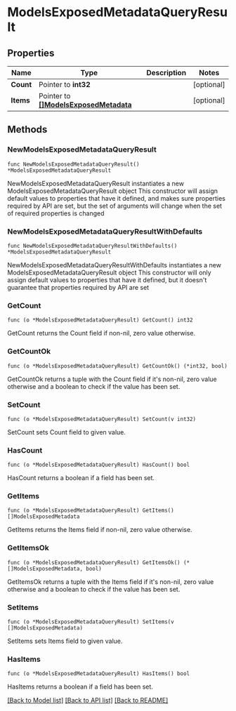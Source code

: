 # ModelsExposedMetadataQueryResult

## Properties

Name | Type | Description | Notes
------------ | ------------- | ------------- | -------------
**Count** | Pointer to **int32** |  | [optional] 
**Items** | Pointer to [**[]ModelsExposedMetadata**](ModelsExposedMetadata.md) |  | [optional] 

## Methods

### NewModelsExposedMetadataQueryResult

`func NewModelsExposedMetadataQueryResult() *ModelsExposedMetadataQueryResult`

NewModelsExposedMetadataQueryResult instantiates a new ModelsExposedMetadataQueryResult object
This constructor will assign default values to properties that have it defined,
and makes sure properties required by API are set, but the set of arguments
will change when the set of required properties is changed

### NewModelsExposedMetadataQueryResultWithDefaults

`func NewModelsExposedMetadataQueryResultWithDefaults() *ModelsExposedMetadataQueryResult`

NewModelsExposedMetadataQueryResultWithDefaults instantiates a new ModelsExposedMetadataQueryResult object
This constructor will only assign default values to properties that have it defined,
but it doesn't guarantee that properties required by API are set

### GetCount

`func (o *ModelsExposedMetadataQueryResult) GetCount() int32`

GetCount returns the Count field if non-nil, zero value otherwise.

### GetCountOk

`func (o *ModelsExposedMetadataQueryResult) GetCountOk() (*int32, bool)`

GetCountOk returns a tuple with the Count field if it's non-nil, zero value otherwise
and a boolean to check if the value has been set.

### SetCount

`func (o *ModelsExposedMetadataQueryResult) SetCount(v int32)`

SetCount sets Count field to given value.

### HasCount

`func (o *ModelsExposedMetadataQueryResult) HasCount() bool`

HasCount returns a boolean if a field has been set.

### GetItems

`func (o *ModelsExposedMetadataQueryResult) GetItems() []ModelsExposedMetadata`

GetItems returns the Items field if non-nil, zero value otherwise.

### GetItemsOk

`func (o *ModelsExposedMetadataQueryResult) GetItemsOk() (*[]ModelsExposedMetadata, bool)`

GetItemsOk returns a tuple with the Items field if it's non-nil, zero value otherwise
and a boolean to check if the value has been set.

### SetItems

`func (o *ModelsExposedMetadataQueryResult) SetItems(v []ModelsExposedMetadata)`

SetItems sets Items field to given value.

### HasItems

`func (o *ModelsExposedMetadataQueryResult) HasItems() bool`

HasItems returns a boolean if a field has been set.


[[Back to Model list]](../README.md#documentation-for-models) [[Back to API list]](../README.md#documentation-for-api-endpoints) [[Back to README]](../README.md)


